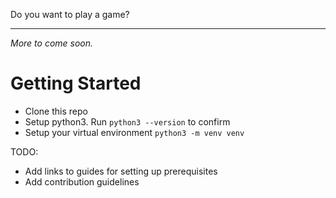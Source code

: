 Do you want to play a game? 

--- 

*More to come soon.*

# Getting Started 
- Clone this repo
- Setup python3. Run `python3 --version` to confirm 
- Setup your virtual environment 
  `python3 -m venv venv`

TODO: 
- Add links to guides for setting up prerequisites 
- Add contribution guidelines